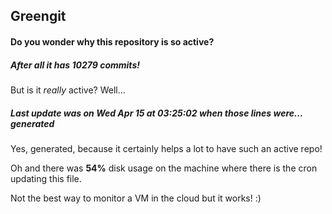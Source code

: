 ## Greengit

#### Do you wonder why this repository is so active?

##### After all it has 10279 commits!

But is it *really* active? Well...

##### Last update was on Wed Apr 15 at 03:25:02 when those lines were... generated

Yes, generated, because it certainly helps a lot to have such an active repo!

Oh and there was **54%** disk usage on the machine
where there is the cron updating this file.

Not the best way to monitor a VM in the cloud but it works! :)

